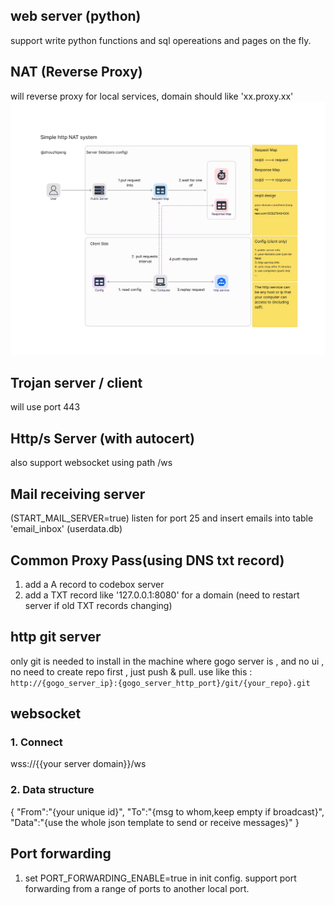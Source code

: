 ## web server (python)
support write python functions and sql opereations and pages on the fly.

## NAT (Reverse Proxy)
will reverse proxy for local services, domain should like 'xx.proxy.xx'
![img.png](imgs/simple_nat.png)

## Trojan server / client
will use port 443 

## Http/s Server (with autocert) 
also support websocket using path /ws

## Mail receiving server
(START_MAIL_SERVER=true)
listen for port 25 and insert emails into table 'email_inbox' (userdata.db)

## Common Proxy  Pass(using DNS txt record) 
1. add a A record to codebox server
2. add a TXT record like '127.0.0.1:8080' for a domain
(need to restart server if old TXT records changing)

## http git server
only git is needed to install in the machine where gogo server is , and no ui , no need to create repo first , just push & pull.
use like this : ` http://{gogo_server_ip}:{gogo_server_http_port}/git/{your_repo}.git`

## websocket
### 1. Connect
wss://{{your server domain}}/ws

### 2. Data structure
{
"From":"{your unique id}",
"To":"{msg to whom,keep empty if broadcast}",
"Data":"{use the whole json template to send or receive messages}"
}

## Port forwarding
1. set PORT_FORWARDING_ENABLE=true in init config.
support port forwarding from a range of ports to another local port.